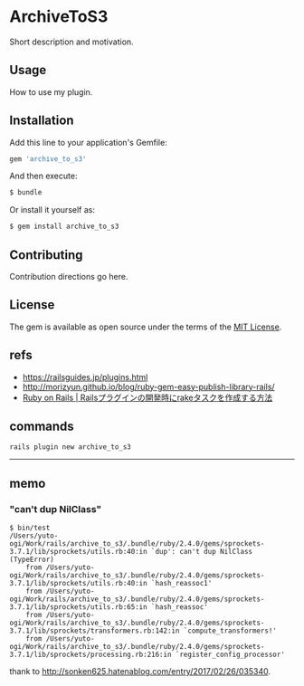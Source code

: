 # ArchiveToS3
Short description and motivation.

## Usage
How to use my plugin.

## Installation
Add this line to your application's Gemfile:

```ruby
gem 'archive_to_s3'
```

And then execute:
```bash
$ bundle
```

Or install it yourself as:
```bash
$ gem install archive_to_s3
```

## Contributing
Contribution directions go here.

## License
The gem is available as open source under the terms of the [MIT License](http://opensource.org/licenses/MIT).

## refs

- https://railsguides.jp/plugins.html
- http://morizyun.github.io/blog/ruby-gem-easy-publish-library-rails/
- [Ruby on Rails | Railsプラグインの開発時にrakeタスクを作成する方法](http://tbpgr.hatenablog.com/entry/20130904/1378306296)

## commands

```console
rails plugin new archive_to_s3
```



---

## memo

### "can't dup NilClass"

```console
$ bin/test
/Users/yuto-ogi/Work/rails/archive_to_s3/.bundle/ruby/2.4.0/gems/sprockets-3.7.1/lib/sprockets/utils.rb:40:in `dup': can't dup NilClass (TypeError)
	from /Users/yuto-ogi/Work/rails/archive_to_s3/.bundle/ruby/2.4.0/gems/sprockets-3.7.1/lib/sprockets/utils.rb:40:in `hash_reassoc1'
	from /Users/yuto-ogi/Work/rails/archive_to_s3/.bundle/ruby/2.4.0/gems/sprockets-3.7.1/lib/sprockets/utils.rb:65:in `hash_reassoc'
	from /Users/yuto-ogi/Work/rails/archive_to_s3/.bundle/ruby/2.4.0/gems/sprockets-3.7.1/lib/sprockets/transformers.rb:142:in `compute_transformers!'
	from /Users/yuto-ogi/Work/rails/archive_to_s3/.bundle/ruby/2.4.0/gems/sprockets-3.7.1/lib/sprockets/processing.rb:216:in `register_config_processor'
```

thank to http://sonken625.hatenablog.com/entry/2017/02/26/035340.

